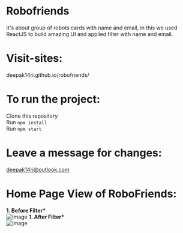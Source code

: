# Robofriends
It's about group of robots cards with name and email, in this we used ReactJS to build amazing UI and applied filter with name and email.
# Visit-sites:
deepak14ri.github.io/robofriends/

# To run the project:
Clone this repository<br>
Run `npm install`<br>
Run `npm start`

# Leave a message for changes: 
deepak14ri@outlook.com

# Home Page View of RoboFriends:

<strong>1. Before Filter* </strong><br>
![image](https://user-images.githubusercontent.com/49471265/233820008-aab7cf2e-485e-48fa-9ae6-74b49caf99e2.png)
<strong>1. After Filter* </strong><br>
![image](https://user-images.githubusercontent.com/49471265/233820020-f7a77151-0cac-495f-95f3-6699e1c5dc2c.png)
